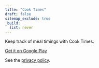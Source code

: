 ```yaml
---
title: "Cook Times"
draft: false
sitemap_exclude: true
_build:
  list: never
---
```


Keep track of meal timings with Cook Times.

[Get it on Google Play](https://play.google.com/store/apps/details?id=com.arran4.cooking_times.cook_times)

See the [privacy policy](./privacy/).
